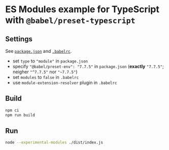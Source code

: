 # ES Modules example for TypeScript with `@babel/preset-typescript`

## Settings

See [`package.json`](./package.json) and [`.babelrc`](./.babelrc).

* set `type` to `"module"` in `package.json`
* specify `"@babel/preset-env": "7.7.5"` in `package.json` (**exactly** `"7.7.5"`; neigher `"^7.7.5"` nor `"~7.7.5"`)
* set `modules` to `false` in `.babelrc`
* use `module-extension-resolver` plugin in `.babelrc`

## Build

```bash
npm ci
npm run build
```

## Run

```bash
node --experimental-modules ./dist/index.js
```
